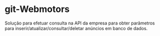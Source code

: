 # git-Webmotors
Solução para efetuar consulta na API da empresa para obter parâmetros para inserir/atualizar/consultar/deletar anúncios em banco de dados.
